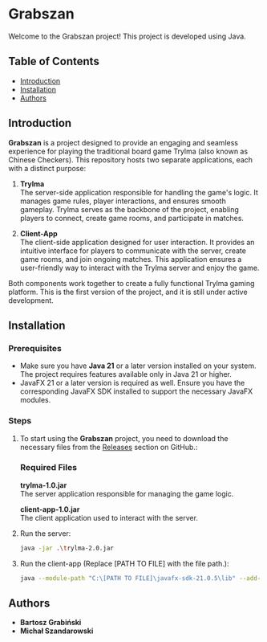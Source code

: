 # Grabszan

Welcome to the Grabszan project! This project is developed using Java.

## Table of Contents

- [Introduction](#introduction)
- [Installation](#installation)
- [Authors](#Authors)

## Introduction

**Grabszan** is a project designed to provide an engaging and seamless experience for playing the traditional board game Trylma (also known as Chinese Checkers). This repository hosts two separate applications, each with a distinct purpose:

1. **Trylma**  
   The server-side application responsible for handling the game's logic. It manages game rules, player interactions, and ensures smooth gameplay. Trylma serves as the backbone of the project, enabling players to connect, create game rooms, and participate in matches.

2. **Client-App**  
   The client-side application designed for user interaction. It provides an intuitive interface for players to communicate with the server, create game rooms, and join ongoing matches. This application ensures a user-friendly way to interact with the Trylma server and enjoy the game.

Both components work together to create a fully functional Trylma gaming platform. This is the first version of the project, and it is still under active development.  


## Installation

### Prerequisites
- Make sure you have **Java 21** or a later version installed on your system. The project requires features available only in Java 21 or higher.
- JavaFX 21 or a later version is required as well. Ensure you have the corresponding JavaFX SDK installed to support the necessary JavaFX modules.

### Steps

1. To start using the **Grabszan** project, you need to download the necessary files from the [Releases](https://github.com/BartoszGrab/Grabszan.git) section on GitHub.:
    ### Required Files
    **trylma-1.0.jar**  
        The server application responsible for managing the game logic.
   
    **client-app-1.0.jar**  
        The client application used to interact with the server.

2. Run the server:
    ```sh
    java -jar .\trylma-2.0.jar
    ```

3. Run the client-app (Replace [PATH TO FILE] with the file path.):
    ```sh
    java --module-path "C:\[PATH TO FILE]\javafx-sdk-21.0.5\lib" --add-modules javafx.controls,javafx.fxml -jar .\client-app-2.0.jar
    ```

## Authors
- **Bartosz Grabiński**
- **Michał Szandarowski**